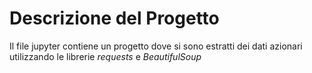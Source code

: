 # Descrizione del Progetto

Il file jupyter contiene un progetto dove si sono estratti dei dati azionari utilizzando le librerie *requests* e *BeautifulSoup*

